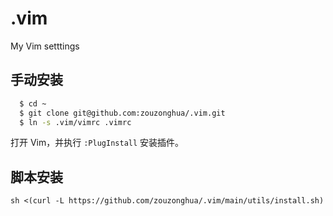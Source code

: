 # .vim
My Vim setttings

## 手动安装

```sh
  $ cd ~
  $ git clone git@github.com:zouzonghua/.vim.git
  $ ln -s .vim/vimrc .vimrc
```

打开 Vim，并执行 `:PlugInstall` 安装插件。

## 脚本安装

```
sh <(curl -L https://github.com/zouzonghua/.vim/main/utils/install.sh)
```

